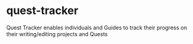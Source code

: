 # quest-tracker
Quest Tracker enables individuals and Guides to track their progress on their writing/editing projects and Quests
